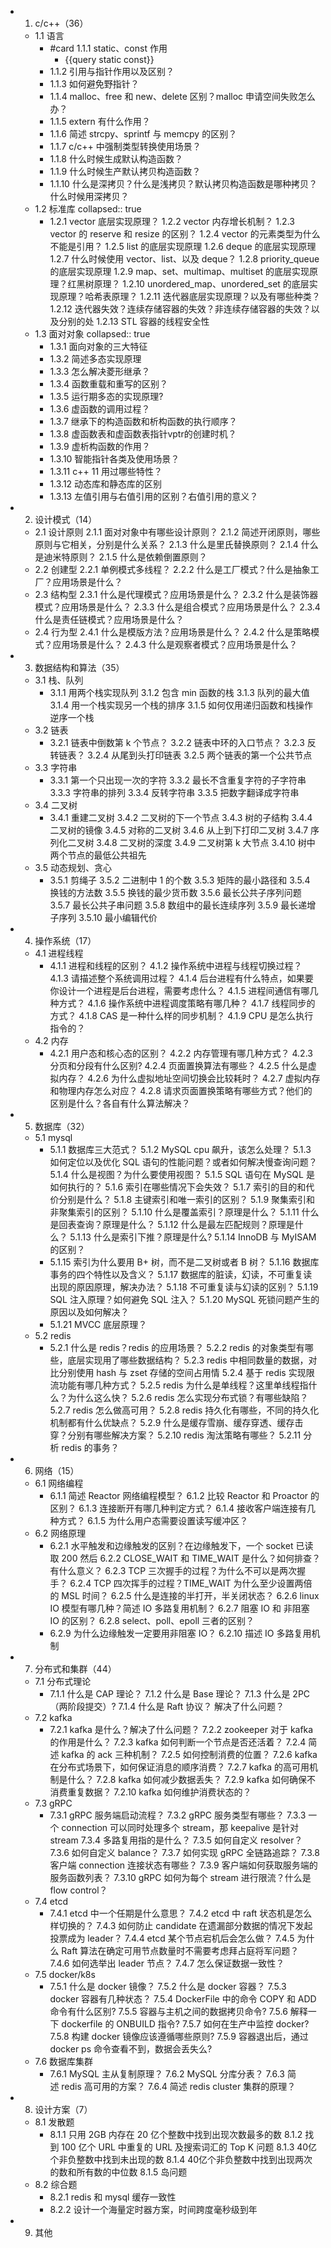 - 1. c/c++（36）
	- 1.1 语言
		- #card 1.1.1 static、const 作用
			- {{query static const}}
		- 1.1.2 引用与指针作用以及区别？
		- 1.1.3 如何避免野指针？
		- 1.1.4 malloc、free 和 new、delete 区别？malloc 申请空间失败怎么办？
		- 1.1.5 extern 有什么作用？
		- 1.1.6 简述 strcpy、sprintf 与 memcpy 的区别？
		- 1.1.7 c/c++ 中强制类型转换使用场景？
		- 1.1.8 什么时候生成默认构造函数？
		- 1.1.9 什么时候生产默认拷贝构造函数？
		- 1.1.10 什么是深拷贝？什么是浅拷贝？默认拷贝构造函数是哪种拷贝？什么时候用深拷贝？
	- 1.2 标准库
	  collapsed:: true
		- 1.2.1 vector 底层实现原理？
		  1.2.2 vector 内存增长机制？
		  1.2.3 vector 的 reserve 和 resize 的区别？
		  1.2.4 vector 的元素类型为什么不能是引用？
		  1.2.5 list 的底层实现原理
		  1.2.6 deque 的底层实现原理
		  1.2.7 什么时候使用 vector、list、以及 deque？
		  1.2.8 priority_queue 的底层实现原理
		  1.2.9 map、set、multimap、multiset 的底层实现原理？红黑树原理？
		  1.2.10 unordered_map、unordered_set 的底层实现原理？哈希表原理？
		  1.2.11 迭代器底层实现原理？以及有哪些种类？
		  1.2.12 迭代器失效？连续存储容器的失效？非连续存储容器的失效？以及分别的处
		  1.2.13 STL 容器的线程安全性
	- 1.3 面对对象
	  collapsed:: true
		- 1.3.1 面向对象的三大特征
		- 1.3.2 简述多态实现原理
		- 1.3.3 怎么解决菱形继承？
		- 1.3.4 函数重载和重写的区别？
		- 1.3.5 运行期多态的实现原理?
		- 1.3.6 虚函数的调用过程？
		- 1.3.7 继承下的构造函数和析构函数的执行顺序？
		- 1.3.8 虚函数表和虚函数表指针vptr的创建时机？
		- 1.3.9 虚析构函数的作用？
		- 1.3.10 智能指针各类及使用场景？
		- 1.3.11 c++ 11 用过哪些特性？
		- 1.3.12 动态库和静态库的区别
		- 1.3.13 左值引用与右值引用的区别？右值引用的意义？
- 2. 设计模式（14）
	- 2.1 设计原则
	  2.1.1 面对对象中有哪些设计原则？
	  2.1.2 简述开闭原则，哪些原则与它相关，分别是什么关系？
	  2.1.3 什么是里氏替换原则？
	  2.1.4 什么是迪米特原则？
	  2.1.5 什么是依赖倒置原则？
	- 2.2 创建型
	  2.2.1 单例模式多线程？
	  2.2.2 什么是工厂模式？什么是抽象工厂？应用场景是什么？
	- 2.3 结构型
	  2.3.1 什么是代理模式？应用场景是什么？
	  2.3.2 什么是装饰器模式？应用场景是什么？
	  2.3.3 什么是组合模式？应用场景是什么？
	  2.3.4 什么是责任链模式？应用场景是什么？
	- 2.4 行为型
	  2.4.1 什么是模版方法？应用场景是什么？
	  2.4.2 什么是策略模式？应用场景是什么？
	  2.4.3 什么是观察者模式？应用场景是什么？
- 3. 数据结构和算法（35）
	- 3.1 栈、队列
		- 3.1.1 用两个栈实现队列
		  3.1.2 包含 min 函数的栈
		  3.1.3 队列的最大值
		  3.1.4 用一个栈实现另一个栈的排序
		  3.1.5 如何仅用递归函数和栈操作逆序一个栈
	- 3.2 链表
		- 3.2.1 链表中倒数第 k 个节点？
		  3.2.2 链表中环的入口节点？
		  3.2.3 反转链表？
		  3.2.4 从尾到头打印链表
		  3.2.5 两个链表的第一个公共节点
	- 3.3 字符串
		- 3.3.1 第一个只出现一次的字符
		  3.3.2 最长不含重复字符的子字符串
		  3.3.3 字符串的排列
		  3.3.4 反转字符串
		  3.3.5 把数字翻译成字符串
	- 3.4 二叉树
		- 3.4.1 重建二叉树
		  3.4.2 二叉树的下一个节点
		  3.4.3 树的子结构
		  3.4.4 二叉树的镜像
		  3.4.5 对称的二叉树
		  3.4.6 从上到下打印二叉树
		  3.4.7 序列化二叉树
		  3.4.8 二叉树的深度
		  3.4.9 二叉树第 k 大节点
		  3.4.10 树中两个节点的最低公共祖先
	- 3.5 动态规划、贪心
		- 3.5.1 剪绳子
		  3.5.2 二进制中 1 的个数
		  3.5.3 矩阵的最小路径和
		  3.5.4 换钱的方法数
		  3.5.5 换钱的最少货币数
		  3.5.6 最长公共子序列问题
		  3.5.7 最长公共子串问题
		  3.5.8 数组中的最长连续序列
		  3.5.9 最长递增子序列
		  3.5.10 最小编辑代价
- 4. 操作系统（17）
	- 4.1 进程线程
		- 4.1.1 进程和线程的区别？
		  4.1.2 操作系统中进程与线程切换过程？
		  4.1.3 请描述整个系统调用过程？
		  4.1.4 后台进程有什么特点，如果要你设计一个进程是后台进程，需要考虑什么？
		  4.1.5 进程间通信有哪几种方式？
		  4.1.6 操作系统中进程调度策略有哪几种？
		  4.1.7 线程同步的方式？
		  4.1.8 CAS 是一种什么样的同步机制？
		  4.1.9 CPU 是怎么执行指令的？
	- 4.2 内存
		- 4.2.1 用户态和核心态的区别？
		  4.2.2 内存管理有哪几种方式？
		  4.2.3 分页和分段有什么区别?
		  4.2.4 页面置换算法有哪些？
		  4.2.5 什么是虚拟内存？
		  4.2.6 为什么虚拟地址空间切换会比较耗时？
		  4.2.7 虚拟内存和物理内存怎么对应？
		  4.2.8 请求页面置换策略有哪些方式？他们的区别是什么？各自有什么算法解决？
- 5. 数据库（32）
	- 5.1 mysql
		- 5.1.1 数据库三大范式？
		  5.1.2 MySQL cpu 飙升，该怎么处理？
		  5.1.3 如何定位以及优化 SQL 语句的性能问题？或者如何解决慢查询问题？
		  5.1.4 什么是视图？为什么要使用视图？
		  5.1.5 SQL 语句在 MySQL 是如何执行的？
		  5.1.6 索引在哪些情况下会失效？
		  5.1.7 索引的目的和代价分别是什么？
		  5.1.8 主键索引和唯一索引的区别？
		  5.1.9 聚集索引和非聚集索引的区别？
		  5.1.10 什么是覆盖索引？原理是什么？
		  5.1.11 什么是回表查询？原理是什么？
		  5.1.12 什么是最左匹配规则？原理是什么？
		  5.1.13 什么是索引下推？原理是什么?
		  5.1.14 InnoDB 与 MyISAM 的区别？
		- 5.1.15 索引为什么要用 B+ 树，而不是二叉树或者 B 树？
		  5.1.16 数据库事务的四个特性以及含义？
		  5.1.17 数据库的脏读，幻读，不可重复读出现的原因原理，解决办法？
		  5.1.18 不可重复读与幻读的区别？
		  5.1.19 SQL 注入原理？如何避免 SQL 注入？
		  5.1.20 MySQL 死锁问题产生的原因以及如何解决？
		- 5.1.21 MVCC 底层原理？
	- 5.2 redis
		- 5.2.1 什么是 redis？redis 的应用场景？
		  5.2.2 redis 的对象类型有哪些，底层实现用了哪些数据结构？
		  5.2.3 redis 中相同数量的数据，对比分别使用 hash 与 zset 存储的空间占用情
		  5.2.4 基于 redis 实现限流功能有哪几种方式？
		  5.2.5 redis 为什么是单线程？这里单线程指什么？为什么这么快？
		  5.2.6 redis 怎么实现分布式锁？有哪些缺陷？
		  5.2.7 redis 怎么做高可用？
		  5.2.8 redis 持久化有哪些，不同的持久化机制都有什么优缺点？
		  5.2.9 什么是缓存雪崩、缓存穿透、缓存击穿？分别有哪些解决方案？
		  5.2.10 redis 淘汰策略有哪些？
		  5.2.11 分析 redis 的事务？
- 6. 网络（15）
	- 6.1 网络编程
		- 6.1.1 简述 Reactor 网络编程模型？
		  6.1.2 比较 Reactor 和 Proactor 的区别？
		  6.1.3 连接断开有哪几种判定方式？
		  6.1.4 接收客户端连接有几种方式？
		  6.1.5 为什么用户态需要设置读写缓冲区？
	- 6.2 网络原理
		- 6.2.1 水平触发和边缘触发的区别？在边缘触发下，一个 socket 已读取 200 然后
		  6.2.2 CLOSE_WAIT 和 TIME_WAIT 是什么？如何排查？有什么意义？
		  6.2.3 TCP 三次握手的过程？为什么不可以是两次握手？
		  6.2.4 TCP 四次挥手的过程？TIME_WAIT 为什么至少设置两倍的 MSL 时间？
		  6.2.5 什么是连接的半打开，半关闭状态？
		  6.2.6 linux IO 模型有哪几种？简述 IO 多路复用机制？
		  6.2.7 阻塞 IO 和 非阻塞 IO 的区别？
		  6.2.8 select、poll、epoll 三者的区别？
		- 6.2.9 为什么边缘触发一定要用非阻塞 IO？
		  6.2.10 描述 IO 多路复用机制
- 7. 分布式和集群（44）
	- 7.1 分布式理论
		- 7.1.1 什么是 CAP 理论？
		  7.1.2 什么是 Base 理论？
		  7.1.3 什么是 2PC（两阶段提交）?
		  7.1.4 什么是 Raft 协议？ 解决了什么问题？
	- 7.2 kafka
		- 7.2.1 kafka 是什么？解决了什么问题？
		  7.2.2 zookeeper 对于 kafka 的作用是什么？
		  7.2.3 kafka 如何判断一个节点是否还活着？
		  7.2.4 简述 kafka 的 ack 三种机制？
		  7.2.5 如何控制消费的位置？
		  7.2.6 kafka 在分布式场景下，如何保证消息的顺序消费？
		  7.2.7 kafka 的高可用机制是什么？
		  7.2.8 kafka 如何减少数据丢失？
		  7.2.9 kafka 如何确保不消费重复数据？
		  7.2.10 kafka 如何维护消费状态的？
	- 7.3 gRPC
		- 7.3.1 gRPC 服务端启动流程？
		  7.3.2 gRPC 服务类型有哪些？
		  7.3.3 一个 connection 可以同时处理多个 stream，那 keepalive 是针对 stream 
		  7.3.4 多路复用指的是什么？
		  7.3.5 如何自定义 resolver？
		  7.3.6 如何自定义 balance？
		  7.3.7 如何实现 gRPC 全链路追踪？
		  7.3.8 客户端 connection 连接状态有哪些？
		  7.3.9 客户端如何获取服务端的服务函数列表？
		  7.3.10 gRPC 如何为每个 stream 进行限流？什么是 flow control？
	- 7.4 etcd
		- 7.4.1 etcd 中一个任期是什么意思？
		  7.4.2 etcd 中 raft 状态机是怎么样切换的？
		  7.4.3 如何防止 candidate 在遗漏部分数据的情况下发起投票成为 leader？
		  7.4.4 etcd 某个节点宕机后会怎么做？
		  7.4.5 为什么 Raft 算法在确定可用节点数量时不需要考虑拜占庭将军问题？
		  7.4.6 如何选举出 leader 节点？
		  7.4.7 怎么保证数据一致性？
	- 7.5 docker/k8s
		- 7.5.1 什么是 docker 镜像？
		  7.5.2 什么是 docker 容器？
		  7.5.3 docker 容器有几种状态？
		  7.5.4 DockerFile 中的命令 COPY 和 ADD 命令有什么区别?
		  7.5.5 容器与主机之间的数据拷贝命令?
		  7.5.6 解释一下 dockerfile 的 ONBUILD 指令?
		  7.5.7 如何在生产中监控 docker?
		  7.5.8 构建 docker 镜像应该遵循哪些原则?
		  7.5.9 容器退出后，通过 docker ps 命令查看不到，数据会丢失么?
	- 7.6 数据库集群
		- 7.6.1 MySQL 主从复制原理？
		  7.6.2 MySQL 分库分表？
		  7.6.3 简述 redis 高可用的方案？
		  7.6.4 简述 redis cluster 集群的原理？
- 8. 设计方案（7）
	- 8.1 发散题
		- 8.1.1 只用 2GB 内存在 20 亿个整数中找到出现次数最多的数
		  8.1.2 找到 100 亿个 URL 中重复的 URL 及搜索词汇的 Top K 问题
		  8.1.3 40亿个非负整数中找到未出现的数
		  8.1.4 40亿个非负整数中找到出现两次的数和所有数的中位数
		  8.1.5 岛问题
	- 8.2 综合题
		- 8.2.1 redis 和 mysql 缓存一致性
		- 8.2.2 设计一个海量定时器方案，时间跨度毫秒级到年
- 9. 其他
